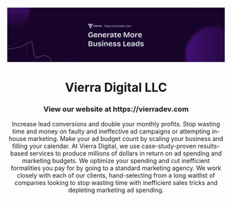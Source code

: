 ![GitHub Banner](/banner.png?raw=true)
<h1 align="center">Vierra Digital LLC</h1>
<h3 align="center">View our website at https://vierradev.com</h3>
<p align="center">Increase lead conversions and double your monthly profits. Stop wasting time and money on faulty and ineffective ad campaigns or attempting in-house marketing. Make your ad budget count by scaling your business and filling your calendar. At Vierra Digital, we use case-study-proven results-based services to produce millions of dollars in return on ad spending and marketing budgets. We optimize your spending and cut inefficient formalities you pay for by going to a standard marketing agency. We work closely with each of our clients, hand-selecting from a long waitlist of companies looking to stop wasting time with inefficient sales tricks and depleting marketing ad spending.</p>
